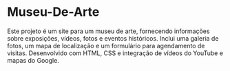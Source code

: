 # Museu-De-Arte
Este projeto é um site para um museu de arte, fornecendo informações sobre exposições, vídeos, fotos e eventos históricos. Inclui uma galeria de fotos, um mapa de localização e um formulário para agendamento de visitas. Desenvolvido com HTML, CSS e integração de vídeos do YouTube e mapas do Google.

